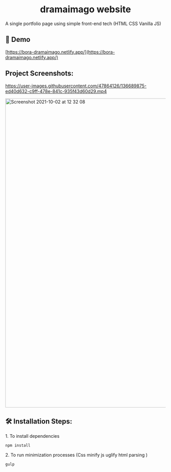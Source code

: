 <h1 align="center">dramaimago website</h1>

<p>A single portfolio page using simple front-end tech (HTML CSS Vanilla JS)</p>

<h2>🚀 Demo</h2>

[https://bora-dramaimago.netlify.app/](https://bora-dramaimago.netlify.app/)

<h2>Project Screenshots:</h2>

https://user-images.githubusercontent.com/47864126/136689875-ed40d632-c9ff-478e-841c-935f43d60d29.mp4


<img width="968" alt="Screenshot 2021-10-02 at 12 32 08" src="https://user-images.githubusercontent.com/47864126/135710946-6cf42b5b-6eba-45aa-9f59-fa704f56d140.png">

<h2>🛠️ Installation Steps:</h2>

<p>1. To install dependencies</p>

```
npm install
```

<p>2. To run minimization processes (Css minify js uglify html parsing )</p>

```
gulp
```
